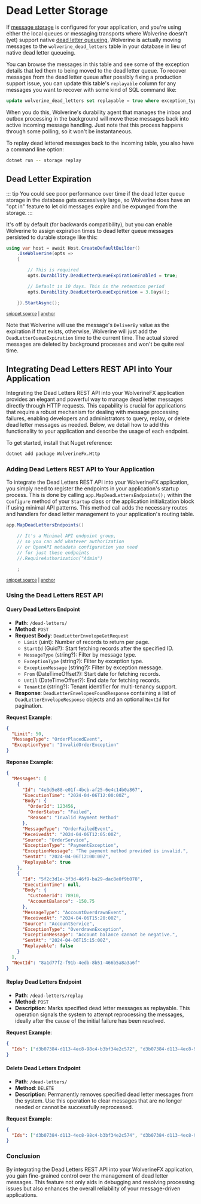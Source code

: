 # Dead Letter Storage

If [message storage](/guide/durability/) is configured for your application, and you're using either the local queues or messaging
transports where Wolverine doesn't (yet) support native [dead letter queueing](https://en.wikipedia.org/wiki/Dead_letter_queue), Wolverine is actually moving messages
to the `wolverine_dead_letters` table in your database in lieu of native dead letter queueing. 

You can browse the messages in this table and see some of the exception details that led them to being moved
to the dead letter queue. To recover messages from the dead letter queue after possibly fixing a production support
issue, you can update this table's `replayable` column for any messages you want to recover with some kind of
SQL command like:

```sql
update wolverine_dead_letters set replayable = true where exception_type = 'InvalidAccountException';
```

When you do this, Wolverine's durability agent that manages the inbox and outbox processing in the background
will move these messages back into active incoming message handling. Just note that this process happens
through some polling, so it won't be instantaneous.

To replay dead lettered messages back to the incoming table, you also have a command line option:

```bash
dotnet run -- storage replay
```

## Dead Letter Expiration <Badge type="tip" text="3.9" />

::: tip
You could see poor performance over time if the dead letter queue storage in the database gets excessively large,
so Wolverine does have an "opt in" feature to let old messages expire and be expunged from the storage.
:::

It's off by default (for backwards compatibility), but you can enable Wolverine to assign expiration times to dead letter
queue messages persisted to durable storage like this:

<!-- snippet: sample_enabling_dead_letter_queue_expiration -->
<a id='snippet-sample_enabling_dead_letter_queue_expiration'></a>
```cs
using var host = await Host.CreateDefaultBuilder()
    .UseWolverine(opts =>
    {

        // This is required
        opts.Durability.DeadLetterQueueExpirationEnabled = true;

        // Default is 10 days. This is the retention period
        opts.Durability.DeadLetterQueueExpiration = 3.Days();

    }).StartAsync();
```
<sup><a href='https://github.com/JasperFx/wolverine/blob/main/src/Testing/CoreTests/BootstrappingSamples.cs#L41-L55' title='Snippet source file'>snippet source</a> | <a href='#snippet-sample_enabling_dead_letter_queue_expiration' title='Start of snippet'>anchor</a></sup>
<!-- endSnippet -->

Note that Wolverine will use the message's `DeliverBy` value as the expiration if that exists, otherwise, Wolverine will
just add the `DeadLetterQueueExpiration` time to the current time. The actual stored messages are deleted by background
processes and won't be quite real time.

## Integrating Dead Letters REST API into Your Application

Integrating the Dead Letters REST API into your WolverineFX application provides an elegant and powerful way to manage dead letter messages directly through HTTP requests. This capability is crucial for applications that require a robust mechanism for dealing with message processing failures, enabling developers and administrators to query, replay, or delete dead letter messages as needed. Below, we detail how to add this functionality to your application and describe the usage of each endpoint.

To get started, install that Nuget reference:

```bash
dotnet add package WolverineFx.Http
```

### Adding Dead Letters REST API to Your Application

To integrate the Dead Letters REST API into your WolverineFX application, you simply need to register the endpoints in your application's startup process. This is done by calling `app.MapDeadLettersEndpoints();` within the `Configure` method of your `Startup` class or the application initialization block if using minimal API patterns. This method call adds the necessary routes and handlers for dead letter management to your application's routing table.

<!-- snippet: sample_register_dead_letter_endpoints -->
<a id='snippet-sample_register_dead_letter_endpoints'></a>
```cs
app.MapDeadLettersEndpoints()

    // It's a Minimal API endpoint group,
    // so you can add whatever authorization
    // or OpenAPI metadata configuration you need
    // for just these endpoints
    //.RequireAuthorization("Admin")

    ;
```
<sup><a href='https://github.com/JasperFx/wolverine/blob/main/src/Http/WolverineWebApi/Program.cs#L168-L178' title='Snippet source file'>snippet source</a> | <a href='#snippet-sample_register_dead_letter_endpoints' title='Start of snippet'>anchor</a></sup>
<!-- endSnippet -->

### Using the Dead Letters REST API

#### Query Dead Letters Endpoint

- **Path**: `/dead-letters/`
- **Method**: `POST`
- **Request Body**: `DeadLetterEnvelopeGetRequest`
  - `Limit` (uint): Number of records to return per page.
  - `StartId` (Guid?): Start fetching records after the specified ID.
  - `MessageType` (string?): Filter by message type.
  - `ExceptionType` (string?): Filter by exception type.
  - `ExceptionMessage` (string?): Filter by exception message.
  - `From` (DateTimeOffset?): Start date for fetching records.
  - `Until` (DateTimeOffset?): End date for fetching records.
  - `TenantId` (string?): Tenant identifier for multi-tenancy support.
- **Response**: `DeadLetterEnvelopesFoundResponse` containing a list of `DeadLetterEnvelopeResponse` objects and an optional `NextId` for pagination.

**Request Example**:

```json
{
  "Limit": 50,
  "MessageType": "OrderPlacedEvent",
  "ExceptionType": "InvalidOrderException"
}
```

**Reponse Example**:

```json
{
  "Messages": [
    {
      "Id": "4e3d5e88-e01f-4bcb-af25-6e4c14b0a867",
      "ExecutionTime": "2024-04-06T12:00:00Z",
      "Body": {
        "OrderId": 123456,
        "OrderStatus": "Failed",
        "Reason": "Invalid Payment Method"
      },
      "MessageType": "OrderFailedEvent",
      "ReceivedAt": "2024-04-06T12:05:00Z",
      "Source": "OrderService",
      "ExceptionType": "PaymentException",
      "ExceptionMessage": "The payment method provided is invalid.",
      "SentAt": "2024-04-06T12:00:00Z",
      "Replayable": true
    },
    {
      "Id": "5f2c3d1e-3f3d-46f9-ba29-dac8e0f9b078",
      "ExecutionTime": null,
      "Body": {
        "CustomerId": 78910,
        "AccountBalance": -150.75
      },
      "MessageType": "AccountOverdrawnEvent",
      "ReceivedAt": "2024-04-06T15:20:00Z",
      "Source": "AccountService",
      "ExceptionType": "OverdrawnException",
      "ExceptionMessage": "Account balance cannot be negative.",
      "SentAt": "2024-04-06T15:15:00Z",
      "Replayable": false
    }
  ],
  "NextId": "8a1d77f2-f91b-4edb-8b51-466b5a8a3a6f"
}
```

#### Replay Dead Letters Endpoint

- **Path**: `/dead-letters/replay`
- **Method**: `POST`
- **Description**: Marks specified dead letter messages as replayable. This operation signals the system to attempt reprocessing the messages, ideally after the cause of the initial failure has been resolved.

**Request Example**:

```json
{
  "Ids": ["d3b07384-d113-4ec8-98c4-b3bf34e2c572", "d3b07384-d113-4ec8-98c4-b3bf34e2c573"]
}
```

#### Delete Dead Letters Endpoint

- **Path**: `/dead-letters/`
- **Method**: `DELETE`
- **Description**: Permanently removes specified dead letter messages from the system. Use this operation to clear messages that are no longer needed or cannot be successfully reprocessed.

**Request Example**:

```json
{
  "Ids": ["d3b07384-d113-4ec8-98c4-b3bf34e2c574", "d3b07384-d113-4ec8-98c4-b3bf34e2c575"]
}
```

### Conclusion

By integrating the Dead Letters REST API into your WolverineFX application, you gain fine-grained control over the management of dead letter messages. This feature not only aids in debugging and resolving processing issues but also enhances the overall reliability of your message-driven applications.
